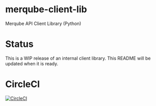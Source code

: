 # merqube-client-lib
Merqube API Client Library (Python)

# Status
This is a WIP release of an internal client library. This README will be updated when it is ready.

# CircleCI
[![CircleCI](https://dl.circleci.com/status-badge/img/gh/merqube/merqube-client-lib/tree/main.svg?style=svg)](https://dl.circleci.com/status-badge/redirect/gh/merqube/merqube-client-lib/tree/main)

